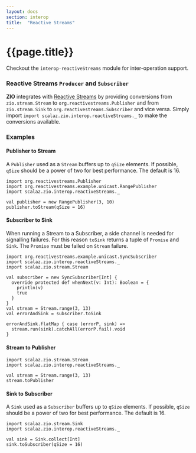 ```yaml
---
layout: docs
section: interop
title:  "Reactive Streams"
---
```


# {{page.title}}

Checkout the `interop-reactiveStreams` module for inter-operation support.

### Reactive Streams `Producer` and `Subscriber`

**ZIO** integrates with [Reactive Streams](http://reactivestreams.org) by providing conversions from `zio.stream.Stream` to `org.reactivestreams.Publisher`
and from `zio.stream.Sink` to `org.reactivestreams.Subscriber` and vice versa. Simply import `import scalaz.zio.interop.reactiveStreams._` to make the 
conversions available.

### Examples

#### Publisher to Stream

A `Publisher` used as a `Stream` buffers up to `qSize` elements. If possible, `qSize` should be
a power of two for best performance. The default is 16.

```tut
import org.reactivestreams.Publisher
import org.reactivestreams.example.unicast.RangePublisher
import scalaz.zio.interop.reactiveStreams._

val publisher = new RangePublisher(3, 10)
publisher.toStream(qSize = 16)
```

#### Subscriber to Sink

When running a Stream to a Subscriber, a side channel is needed for signalling failures.
For this reason `toSink` returns a tuple of `Promise` and `Sink`. The `Promise` must be failed
on `Stream` failure.

```tut
import org.reactivestreams.example.unicast.SyncSubscriber
import scalaz.zio.interop.reactiveStreams._
import scalaz.zio.stream.Stream

val subscriber = new SyncSubscriber[Int] {
  override protected def whenNext(v: Int): Boolean = {
    println(v)
    true
  }
}
val stream = Stream.range(3, 13)
val errorAndSink = subscriber.toSink

errorAndSink.flatMap { case (errorP, sink) =>
  stream.run(sink).catchAll(errorP.fail).void
}
```

#### Stream to Publisher

```tut
import scalaz.zio.stream.Stream
import scalaz.zio.interop.reactiveStreams._

val stream = Stream.range(3, 13)
stream.toPublisher
```

#### Sink to Subscriber

A `Sink` used as a `Subscriber` buffers up to `qSize` elements. If possible, `qSize` should be
a power of two for best performance. The default is 16.

```tut
import scalaz.zio.stream.Sink
import scalaz.zio.interop.reactiveStreams._

val sink = Sink.collect[Int]
sink.toSubscriber(qSize = 16)
```

